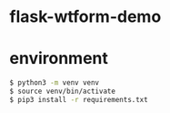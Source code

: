 # flask-wtform-demo

# environment
```bash
$ python3 -m venv venv
$ source venv/bin/activate
$ pip3 install -r requirements.txt
````
